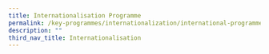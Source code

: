 ```yaml
---
title: Internationalisation Programme
permalink: /key-programmes/internationalization/international-programme/
description: ""
third_nav_title: Internationalisation
---
```

